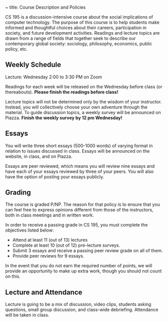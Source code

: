 ~ title: Course Description and Policies

CS 195 is a discussion-intensive course about the social implications of
computer technology. The purpose of this course is to help students make
informed and thoughtful choices about their careers, participation in society,
and future development activities. Readings and lecture topics are drawn from a
range of fields that together seek to describe our contemporary global society:
sociology, philosophy, economics, public policy, etc.

Weekly Schedule
---------------

Lecture: Wednesday 2:00 to 3:30 PM on Zoom 

Readings for each week will be released on the Wednesday before class (or thereabouts).
**Please finish the readings before class!**


Lecture topics will not be determined only by the wisdom of your instructor.
Instead, you will collectively choose your own adventure through the material.  To guide discussion topics, a weekly survey will be announced on Piazza.
**Finish the weekly survey by 12 pm Wednesday!**

Essays
------

You will write three short essays (500-1000 words) of varying format 
in relation to issues discussed in class.  Essays will be 
announced on the website, in class, and
on Piazza.

Essays are peer reviewed, which means you will review nine essays and have each
of your essays reviewed by three of your peers.  You will also have the option
of posting your essays publicly.

Grading
-------

The course is graded P/NP. The reason for that policy is to ensure that you can
feel free to express opinions different from those of the instructors, both in
class meetings and in written work.

In order to receive a passing grade in CS 195, you must complete the objectives
listed below:

 * Attend at least 11 (out of 13) lectures
 * Complete at least 10 (out of 12) pre-lecture surveys.
 * Submit 3 essays and receive a passing peer review grade on all of them.
 * Provide peer reviews for 9 essays.

In the event that you do not earn the required number of points, we will provide
an opportunity to make up extra work, though you should not count on this.

Lecture and Attendance
---------------

Lecture is going to be a mix of discussion, video clips, students asking questions,
small group discussion, and class-wide debriefing. Attendance will be taken in
class.

